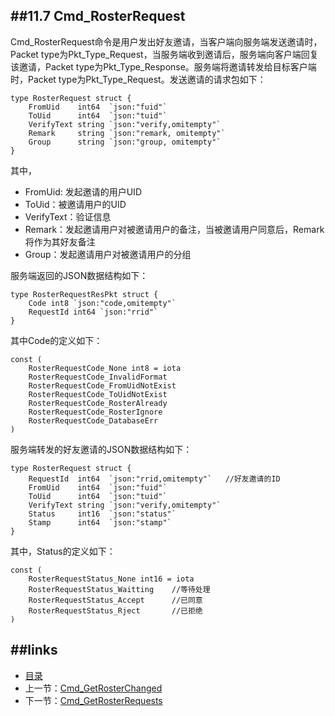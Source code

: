 ##11.7 Cmd_RosterRequest
---
Cmd_RosterRequest命令是用户发出好友邀请，当客户端向服务端发送邀请时，Packet type为Pkt_Type_Request，当服务端收到邀请后，服务端向客户端回复该邀请，Packet type为Pkt_Type_Response。服务端将邀请转发给目标客户端时，Packet type为Pkt_Type_Request。发送邀请的请求包如下：
	
	
	type RosterRequest struct {
		FromUid    int64  `json:"fuid"`
		ToUid      int64  `json:"tuid"`
		VerifyText string `json:"verify,omitempty"`
		Remark     string `json:"remark, omitempty"`
		Group      string `json:"group, omitempty"`
	}
	
其中，

* FromUid: 发起邀请的用户UID
* ToUid：被邀请用户的UID
* VerifyText：验证信息
* Remark：发起邀请用户对被邀请用户的备注，当被邀请用户同意后，Remark将作为其好友备注
* Group：发起邀请用户对被邀请用户的分组
	
服务端返回的JSON数据结构如下：

	
	type RosterRequestResPkt struct {
		Code int8 `json:"code,omitempty"`
		RequestId int64 `json:"rrid"`
	}

其中Code的定义如下：

	const (
		RosterRequestCode_None int8 = iota
		RosterRequestCode_InvalidFormat
		RosterRequestCode_FromUidNotExist
		RosterRequestCode_ToUidNotExist
		RosterRequestCode_RosterAlready
		RosterRequestCode_RosterIgnore
		RosterRequestCode_DatabaseErr
	)

服务端转发的好友邀请的JSON数据结构如下：

	type RosterRequest struct {
		RequestId  int64  `json:"rrid,omitempty"`   //好友邀请的ID
		FromUid    int64  `json:"fuid"`
		ToUid      int64  `json:"tuid"`
		VerifyText string `json:"verify,omitempty"`
		Status     int16  `json:"status"`
		Stamp      int64  `json:"stamp"`
	}

其中，Status的定义如下：

	const (
		RosterRequestStatus_None int16 = iota
		RosterRequestStatus_Waitting	//等待处理
		RosterRequestStatus_Accept		//已同意
		RosterRequestStatus_Rject		//已拒绝
	)

##links
---
* [目录](preface.md)
* 上一节：[Cmd_GetRosterChanged](11.6.md)
* 下一节：[Cmd_GetRosterRequests](11.8.md)